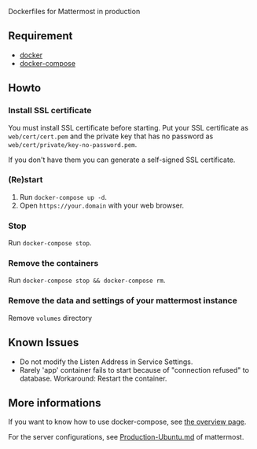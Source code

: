 Dockerfiles for Mattermost in production

## Requirement

* [docker]
* [docker-compose]

## Howto

### Install SSL certificate

You must install SSL certificate before starting. Put your SSL certificate as
`web/cert/cert.pem` and the private key that has no password as
`web/cert/private/key-no-password.pem`.

If you don't have them you can generate a self-signed SSL certificate.

### (Re)start

1. Run `docker-compose up -d`.
2. Open `https://your.domain` with your web browser.

### Stop

Run `docker-compose stop`.

### Remove the containers

Run `docker-compose stop && docker-compose rm`.

### Remove the data and settings of your mattermost instance

Remove `volumes` directory

## Known Issues

* Do not modify the Listen Address in Service Settings.
* Rarely 'app' container fails to start because of "connection refused" to
  database. Workaround: Restart the container.

## More informations

If you want to know how to use docker-compose, see [the overview
page](https://docs.docker.com/compose).

For the server configurations, see [Production-Ubuntu.md] of mattermost.

[docker]: http://docs.docker.com/engine/installation/
[docker-compose]: https://docs.docker.com/compose/install/
[Production-Ubuntu.md]: https://github.com/mattermost/platform/blob/master/doc/install/Production-Ubuntu.md
